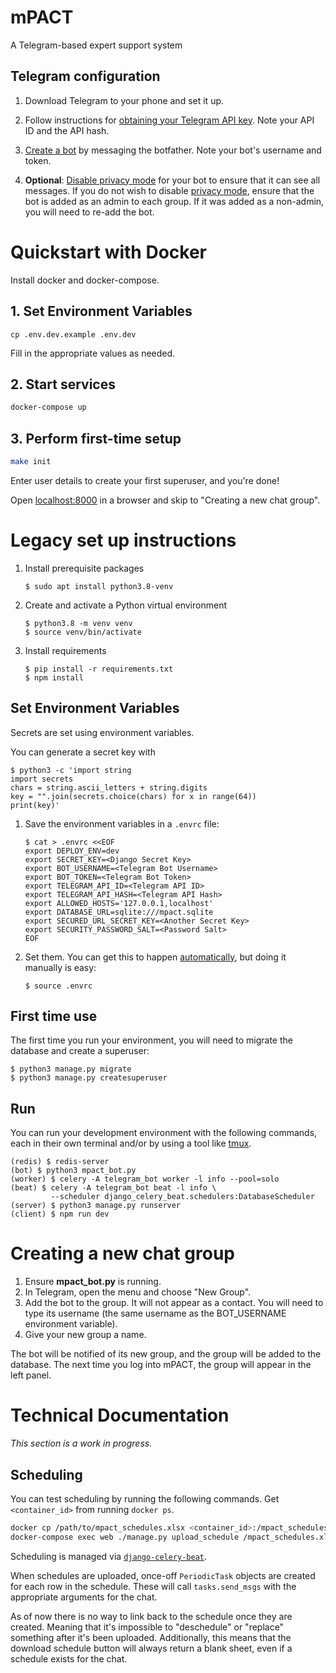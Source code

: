 # mPACT

A Telegram-based expert support system

## Telegram configuration

1. Download Telegram to your phone and set it up.

1. Follow instructions for [obtaining your Telegram API 
   key](https://core.telegram.org/api/obtaining_api_id). Note your API ID 
   and the API hash.

1. [Create a bot](https://core.telegram.org/bots#6-botfather) by messaging 
   the botfather. Note your bot's username and token.

1. **Optional**: [Disable privacy 
   mode](https://www.teleme.io/articles/group_privacy_mode_of_telegram_bots) 
   for your bot to ensure that it can see all messages. If you do not wish to 
   disable [privacy mode](https://core.telegram.org/bots#privacy-mode), ensure 
   that the bot is added as an admin to each group. If it was added as a non-admin, 
   you will need to re-add the bot.

# Quickstart with Docker

Install docker and docker-compose.

## 1. Set Environment Variables

`cp .env.dev.example .env.dev`

Fill in the appropriate values as needed.

## 2. Start services

```bash
docker-compose up
```

## 3. Perform first-time setup

```bash
make init
```

Enter user details to create your first superuser, and you're done!

Open [localhost:8000](http://localhost:8000) in a browser and skip to "Creating a new chat group".


# Legacy set up instructions

1. Install prerequisite packages

       $ sudo apt install python3.8-venv

2. Create and activate a Python virtual environment

       $ python3.8 -m venv venv
       $ source venv/bin/activate

3. Install requirements

       $ pip install -r requirements.txt
       $ npm install


## Set Environment Variables

Secrets are set using environment variables.

You can generate a secret key with

    $ python3 -c 'import string
    import secrets
    chars = string.ascii_letters + string.digits
    key = "".join(secrets.choice(chars) for x in range(64))
    print(key)'

1. Save the environment variables in a `.envrc` file:

       $ cat > .envrc <<EOF
       export DEPLOY_ENV=dev
       export SECRET_KEY=<Django Secret Key>
       export BOT_USERNAME=<Telegram Bot Username>
       export BOT_TOKEN=<Telegram Bot Token>
       export TELEGRAM_API_ID=<Telegram API ID>
       export TELEGRAM_API_HASH=<Telegram API Hash>
       export ALLOWED_HOSTS='127.0.0.1,localhost'
       export DATABASE_URL=sqlite:///mpact.sqlite
       export SECURED_URL_SECRET_KEY=<Another Secret Key>
       export SECURITY_PASSWORD_SALT=<Password Salt>
       EOF

2. Set them. You can get this to happen [automatically][direnv], but
   doing it manually is easy:

       $ source .envrc


## First time use

The first time you run your environment, you will need to migrate the
database and create a superuser:

    $ python3 manage.py migrate
    $ python3 manage.py createsuperuser


## Run

You can run your development environment with the following commands,
each in their own terminal and/or by using a tool like [tmux][tmux].

    (redis) $ redis-server
    (bot) $ python3 mpact_bot.py
    (worker) $ celery -A telegram_bot worker -l info --pool=solo
    (beat) $ celery -A telegram_bot beat -l info \
             --scheduler django_celery_beat.schedulers:DatabaseScheduler
    (server) $ python3 manage.py runserver
    (client) $ npm run dev


# Creating a new chat group

1. Ensure **mpact_bot.py** is running.
2. In Telegram, open the menu and choose "New Group".
3. Add the bot to the group. It will not appear as a contact. You will
   need to type its username (the same username as the BOT_USERNAME
   environment variable).
4. Give your new group a name.

The bot will be notified of its new group, and the group will be added
to the database. The next time you log into mPACT, the group will appear
in the left panel.


# Technical Documentation

*This section is a work in progress.*

## Scheduling

You can test scheduling by running the following commands. Get `<container_id>` from running `docker ps`.

```bash
docker cp /path/to/mpact_schedules.xlsx <container_id>:/mpact_schedules.xlsx
docker-compose exec web ./manage.py upload_schedule /mpact_schedules.xlsx 
```

Scheduling is managed via [`django-celery-beat`](https://django-celery-beat.readthedocs.io/en/latest/).

When schedules are uploaded, once-off `PeriodicTask` objects are created for each row in the schedule.
These will call `tasks.send_msgs` with the appropriate arguments for the chat.

As of now there is no way to link back to the schedule once they are created. Meaning that
it's impossible to "deschedule" or "replace" something after it's been uploaded.
Additionally, this means that the download schedule button will always return a blank sheet,
even if a schedule exists for the chat.


[direnv]: https://github.com/direnv/direnv/#direnv----unclutter-your-profile
[tmux]: https://github.com/tmux/tmux#welcome-to-tmux
